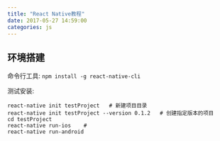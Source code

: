 ```yaml
---
title: "React Native教程"
date: 2017-05-27 14:59:00
categories: js
---
```


## 环境搭建

命令行工具: `npm install -g react-native-cli`

测试安装: 

```she
react-native init testProject	# 新建项目目录
react-native init testProject --version 0.1.2	# 创建指定版本的项目
cd testProject
react-native run-ios	# 
react-native run-android
```


